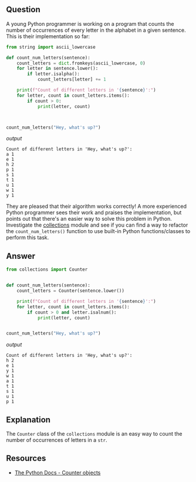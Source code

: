 ## Question

A young Python programmer is working on a program that counts the number of occurrences of every letter in the alphabet in a given sentence. This is their implementation so far:

```python
from string import ascii_lowercase

def count_num_letters(sentence):
    count_letters = dict.fromkeys(ascii_lowercase, 0)
    for letter in sentence.lower():
        if letter.isalpha():
            count_letters[letter] += 1

    print(f"Count of different letters in '{sentence}':")
    for letter, count in count_letters.items():
        if count > 0:
            print(letter, count)



count_num_letters("Hey, what's up?")
```

*output*
```text
Count of different letters in 'Hey, what's up?':
a 1
e 1
h 2
p 1
s 1
t 1
u 1
w 1
y 1
```

They are pleased that their algorithm works correctly! A more experienced Python programmer sees their work and praises the implementation, but points out that there's an easier way to solve this problem in Python. Investigate the [collections](https://docs.python.org/3/library/collections.html) module and see if you can find a way to refactor the `count_num_letters()` function to use built-in Python functions/classes to perform this task. 

## Answer

```python
from collections import Counter


def count_num_letters(sentence):
    count_letters = Counter(sentence.lower())

    print(f"Count of different letters in '{sentence}':")
    for letter, count in count_letters.items():
        if count > 0 and letter.isalnum():
            print(letter, count)


count_num_letters("Hey, what's up?")
```

*output*
```text
Count of different letters in 'Hey, what's up?':
h 2
e 1
y 1
w 1
a 1
t 1
s 1
u 1
p 1
```

## Explanation

The `Counter` class of the `collections` module is an easy way to count the number of occurrences of letters in a `str`.

## Resources

-   [The Python Docs - Counter objects](https://docs.python.org/3/library/collections.html#counter-objects)
